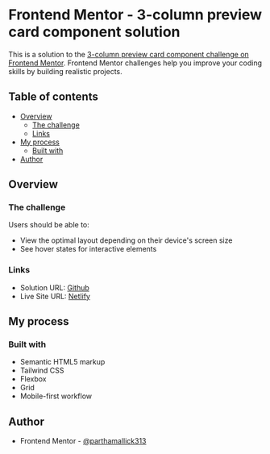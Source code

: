 # Frontend Mentor - 3-column preview card component solution

This is a solution to the [3-column preview card component challenge on Frontend Mentor](https://www.frontendmentor.io/challenges/3column-preview-card-component-pH92eAR2-). Frontend Mentor challenges help you improve your coding skills by building realistic projects.

## Table of contents

- [Overview](#overview)
  - [The challenge](#the-challenge)
  - [Links](#links)
- [My process](#my-process)
  - [Built with](#built-with)
- [Author](#author)

## Overview

### The challenge

Users should be able to:

- View the optimal layout depending on their device's screen size
- See hover states for interactive elements

### Links

- Solution URL: [Github](https://github.com/parthamallick313/column-preview-card-component-main)
- Live Site URL: [Netlify](https://column-preview-card-fmio.netlify.app/)

## My process

### Built with

- Semantic HTML5 markup
- Tailwind CSS
- Flexbox
- Grid
- Mobile-first workflow

## Author

- Frontend Mentor - [@parthamallick313](https://www.frontendmentor.io/profile/parthamallick313)
